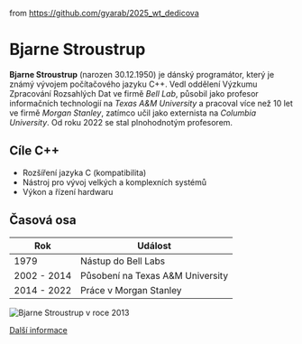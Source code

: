 from <https://github.com/gyarab/2025_wt_dedicova>

# Bjarne Stroustrup
**Bjarne Stroustrup** (narozen 30.12.1950) je dánský programátor, který je známý vývojem počítačového jazyku C++. Vedl oddělení 
Výzkumu Zpracování Rozsahlých Dat ve firmě *Bell Lab*, působil jako profesor informačních technologií na *Texas A&M University* a 
pracoval více než 10 let ve firmě *Morgan Stanley*, zatímco učil jako externista na *Columbia University*. Od roku 2022 se stal 
plnohodnotým profesorem. 
## Cíle C++
- Rozšíření jazyka C (kompatibilita)
- Nástroj pro vývoj velkých a komplexních systémů
- Výkon a řízení hardwaru
## Časová osa
| Rok | Událost |
| ---------- | ----------| 
| 1979 | Nástup do Bell Labs |
| 2002 - 2014 | Působení na Texas A&M University |
| 2014 - 2022 | Práce v Morgan Stanley |

![Bjarne Stroustrup v roce 2013](https://upload.wikimedia.org/wikipedia/commons/5/5c/Bjarne_Stroustrup_%282013%29.jpg)

[Další informace](https://en.wikipedia.org/wiki/Bjarne_Stroustrup)
